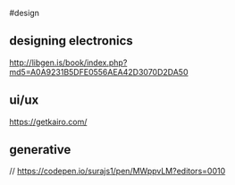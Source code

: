 #design

## designing electronics

http://libgen.is/book/index.php?md5=A0A9231B5DFE0556AEA42D3070D2DA50

## ui/ux

https://getkairo.com/

## generative

// https://codepen.io/surajs1/pen/MWppvLM?editors=0010